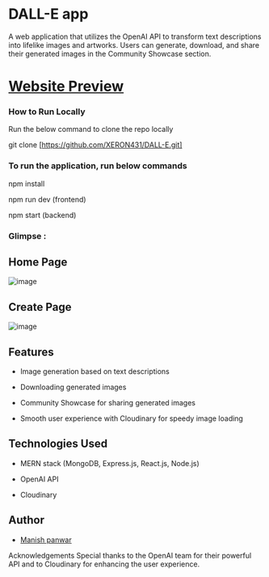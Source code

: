 # DALL-E app
A web application that utilizes the OpenAI API to transform text descriptions into lifelike images and artworks. Users can generate, download, and share their generated images in the Community Showcase section.


# [Website Preview](https://imagegenapp.netlify.app/)


### How to Run Locally
Run the below command to clone the repo locally

git clone [https://github.com/XERON431/DALL-E.git]
 

### To run the application, run below commands 

npm install

npm run dev (frontend)

npm start (backend)

### Glimpse :


## Home Page


![image](https://github.com/XERON431/DALL-E/assets/103522839/de9b15c6-0cb9-4950-a2d1-d3d492aaed7e)

## Create Page
![image](https://github.com/panwar-26/dall-e/assets/103522999/6af6c258-c51a-44e1-af9a-5a604b99c69d)

## Features
- Image generation based on text descriptions

- Downloading generated images

- Community Showcase for sharing generated images

- Smooth user experience with Cloudinary for speedy image loading

## Technologies Used

- MERN stack (MongoDB, Express.js, React.js, Node.js)

- OpenAI API

- Cloudinary


## Author

- [Manish panwar](https://www.linkedin.com/in/manishpanwar26/)

Acknowledgements
Special thanks to the OpenAI team for their powerful API and to Cloudinary for enhancing the user experience.




